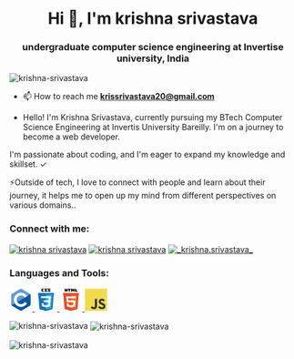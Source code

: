 
<h1 align="center">Hi 👋, I'm krishna srivastava</h1>
<h3 align="center">undergraduate computer science engineering at Invertise university, India</h3>


<p align="left"> <img src="https://komarev.com/ghpvc/?username=krishna-srivastava&label=Profile%20views&color=0e75b6&style=flat" alt="krishna-srivastava" /> </p>

- 📫 How to reach me **krissrivastava20@gmail.com**

- Hello! I'm Krishna Srivastava, currently pursuing my BTech Computer Science Engineering at Invertis University Bareilly. I'm on a journey to become a web developer.

I'm passionate about coding, and I'm eager to expand my knowledge and skillset. ✓

⚡Outside of tech, I love to connect with people and learn about their journey, it helps me to open up my mind from different perspectives on various domains..

<h3 align="left">Connect with me:</h3>
<p align="left">
<a href="https://linkedin.com/in/krishna srivastava" target="blank"><img align="center" src="https://raw.githubusercontent.com/rahuldkjain/github-profile-readme-generator/master/src/images/icons/Social/linked-in-alt.svg" alt="krishna srivastava" height="30" width="40" /></a>
<a href="https://fb.com/krishna srivastava" target="blank"><img align="center" src="https://raw.githubusercontent.com/rahuldkjain/github-profile-readme-generator/master/src/images/icons/Social/facebook.svg" alt="krishna srivastava" height="30" width="40" /></a>
<a href="https://instagram.com/_krishna.srivastava_" target="blank"><img align="center" src="https://raw.githubusercontent.com/rahuldkjain/github-profile-readme-generator/master/src/images/icons/Social/instagram.svg" alt="_krishna.srivastava_" height="30" width="40" /></a>
</p>

<h3 align="left">Languages and Tools:</h3>
<p align="left"> <a href="https://www.cprogramming.com/" target="_blank" rel="noreferrer"> <img src="https://raw.githubusercontent.com/devicons/devicon/master/icons/c/c-original.svg" alt="c" width="40" height="40"/> </a> <a href="https://www.w3schools.com/css/" target="_blank" rel="noreferrer"> <img src="https://raw.githubusercontent.com/devicons/devicon/master/icons/css3/css3-original-wordmark.svg" alt="css3" width="40" height="40"/> </a> <a href="https://www.w3.org/html/" target="_blank" rel="noreferrer"> <img src="https://raw.githubusercontent.com/devicons/devicon/master/icons/html5/html5-original-wordmark.svg" alt="html5" width="40" height="40"/> </a> <a href="https://developer.mozilla.org/en-US/docs/Web/JavaScript" target="_blank" rel="noreferrer"> <img src="https://raw.githubusercontent.com/devicons/devicon/master/icons/javascript/javascript-original.svg" alt="javascript" width="40" height="40"/> </a> </p>

<p><img align="left" src="https://github-readme-stats.vercel.app/api/top-langs?username=krishna-srivastava&show_icons=true&locale=en&layout=compact" alt="krishna-srivastava" /></p>

<p>&nbsp;<img align="center" src="https://github-readme-stats.vercel.app/api?username=krishna-srivastava&show_icons=true&locale=en" alt="krishna-srivastava" /></p>

<p><img align="center" src="https://github-readme-streak-stats.herokuapp.com/?user=krishna-srivastava&" alt="krishna-srivastava" /></p>
